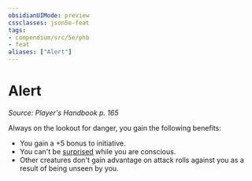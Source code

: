 ```yaml
---
obsidianUIMode: preview
cssclasses: json5e-feat
tags:
- compendium/src/5e/phb
- feat
aliases: ["Alert"]
---
```

# Alert
*Source: Player's Handbook p. 165*  

Always on the lookout for danger, you gain the following benefits:

- You gain a +5 bonus to initiative.  
- You can't be [surprised](conditions.md#surprised) while you are conscious.  
- Other creatures don't gain advantage on attack rolls against you as a result of being unseen by you.